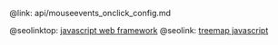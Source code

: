 @link: api/mouseevents_onclick_config.md

@seolinktop: [javascript web framework](https://webix.com)
@seolink: [treemap javascript](https://webix.com/widget/treemap/)